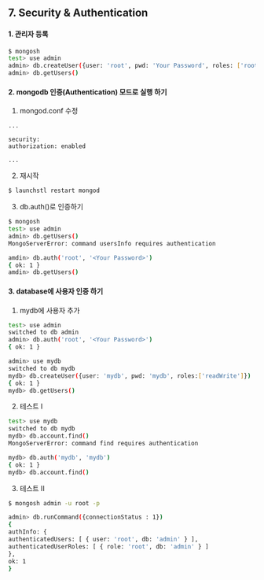 ## 7. Security & Authentication

#### 1.  관리자 등록

```sh
$ mongosh
test> use admin
admin> db.createUser({user: 'root', pwd: 'Your Password', roles: ['root']})
admin> db.getUsers()
```

#### 2.  mongodb 인증(Authentication) 모드로 실행 하기

1.  mongod.conf 수정

```
...

security:
authorization: enabled

...

```


2.  재시작

```sh
$ launchstl restart mongod
```

3.  db.auth()로 인증하기

```sh
$ mongosh
test> use admin
admin> db.getUsers()
MongoServerError: command usersInfo requires authentication

amdin> db.auth('root', '<Your Password>')
{ ok: 1 }
amdin> db.getUsers()

```


#### 3.  database에 사용자 인증 하기

1.  mydb에 사용자 추가

```sh
test> use admin
switched to db admin
admin> db.auth('root', '<Your Password>')
{ ok: 1 }

admin> use mydb
switched to db mydb
mydb> db.createUser({user: 'mydb', pwd: 'mydb', roles:['readWrite']})
{ ok: 1 }
mydb> db.getUsers()

```
   
2.  테스트 I

```sh
test> use mydb
switched to db mydb
mydb> db.account.find()
MongoServerError: command find requires authentication

mydb> db.auth('mydb', 'mydb')
{ ok: 1 }
mydb> db.account.find()

```

3.  테스트 II

```sh
$ mongosh admin -u root -p

admin> db.runCommand({connectionStatus : 1})
{
authInfo: {
authenticatedUsers: [ { user: 'root', db: 'admin' } ],
authenticatedUserRoles: [ { role: 'root', db: 'admin' } ]
},
ok: 1
}

```  